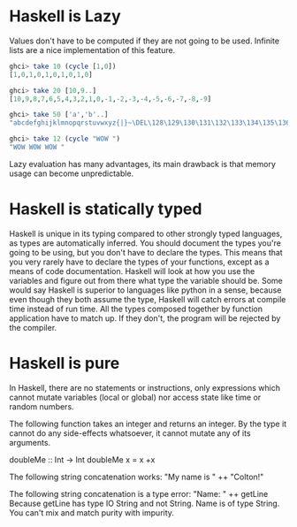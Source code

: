 # Haskell is Lazy
Values don't have to be computed if they are not going to be used. Infinite lists are a nice implementation of this feature. 

```haskell
ghci> take 10 (cycle [1,0])  
[1,0,1,0,1,0,1,0,1,0]  

ghci> take 20 [10,9..]
[10,9,8,7,6,5,4,3,2,1,0,-1,-2,-3,-4,-5,-6,-7,-8,-9]

ghci> take 50 ['a','b'..]
"abcdefghijklmnopqrstuvwxyz{|}~\DEL\128\129\130\131\132\133\134\135\136\137\138\139\140\141\142\143\144\145\146"

ghci> take 12 (cycle "WOW ")  
"WOW WOW WOW " 
```
Lazy evaluation has many advantages, its main drawback is that memory usage can become unpredictable.


# Haskell is statically typed
Haskell is unique in its typing compared to other strongly typed languages, as types are automatically inferred. 
You should document the types you're going to be using, but you don't have to declare the types.
This means that you very rarely have to declare the types of your functions, except as a means of code documentation. 
Haskell will look at how you use the variables and figure out from there what type the variable should be. Some would say Haskell  is superior to languages like python in a sense, because even though they both assume the type, Haskell will catch errors at compile time instead of run time.  All the types composed together by function application have to match up. If they don't, the program will be rejected by the compiler. 

# Haskell is pure

In Haskell, there are no statements or instructions, only expressions which cannot mutate variables (local or global) nor access state like time or random numbers.


The following function takes an integer and returns an integer. By the type it cannot do any side-effects whatsoever, it cannot mutate any of its arguments.

doubleMe :: Int -> Int
doubleMe x = x +x

The following string concatenation works:
"My name is " ++ "Colton!" 

The following string concatenation is a type error:
"Name: " ++ getLine
Because getLine has type IO String and not String. Name is of type String. You can't mix and match purity with impurity.


